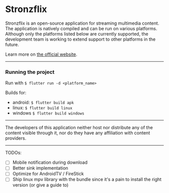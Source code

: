# Stronzflix

Stronzflix is an open-source application for streaming multimedia content. The application is natively compiled and can be run on various platforms. Although only the platforms listed below are currently supported, the development team is working to extend support to other platforms in the future.

Learn more on  [the official website](https://bonfra04.github.io/Stronzflix/).

---

### Running the project

Run with `$ flutter run -d <platform_name>`

Builds for:
- android: `$ flutter build apk`
- linux: `$ flutter build linux`
- windows `$ flutter build windows`

---

The developers of this application neither host nor distribute any of the content visible through it, nor do they have any affiliation with content providers.

---
TODOs:
- [ ] Mobile notification during download
- [ ] Better sink implementation
- [ ] Optimize for AndroidTV / FireStick
- [ ] Ship linux mpv library with the bundle since it's a pain to install the right version (or give a guide to)
